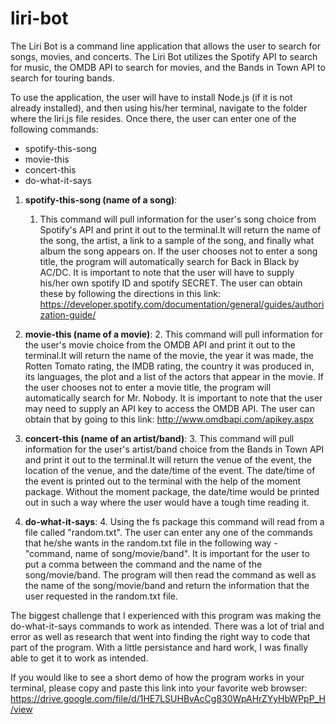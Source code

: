 # liri-bot

The Liri Bot is a command line application that allows the user to search for songs, movies, and concerts. The Liri Bot utilizes the Spotify API to search for music, the OMDB API to search for movies, and the Bands in Town API to search for touring bands.

To use the application, the user will have to install Node.js (if it is not already installed), and then using his/her terminal, navigate to the folder where the liri.js file resides. Once there, the user can enter one of the following commands: 
* spotify-this-song
* movie-this
* concert-this
* do-what-it-says

1. **spotify-this-song (name of a song)**:
    1. This command will pull information for the user's song choice from Spotify's API and print it out to the terminal.It will return the name of the song, the artist, a link to a sample of the song, and finally what album the song appears on. If the user chooses not to enter a song title, the program will automatically search for Back in Black by AC/DC. It is important to note that the user will have to supply his/her own spotify ID and spotify SECRET. The user can obtain these by following the directions in this link: https://developer.spotify.com/documentation/general/guides/authorization-guide/

2. **movie-this (name of a movie)**:
    2. This command will pull information for the user's movie choice from the OMDB API and print it out to the terminal.It will return the name of the movie, the year it was made, the Rotten Tomato rating, the IMDB rating, the country it was produced in, its languages, the plot and a list of the actors that appear in the movie. If the user chooses not to enter a movie title, the program will automatically search for Mr. Nobody. It is important to note that the user may need to supply an API key to access the OMDB API. The user can obtain that by going to this link: http://www.omdbapi.com/apikey.aspx

3. **concert-this (name of an artist/band)**:
    3. This command will pull information for the user's artist/band choice from the Bands in Town API and print it out to the terminal.It will return the venue of the event, the location of the venue, and the date/time of the event. The date/time of the event is printed out to the terminal with the help of the moment package. Without the moment package, the date/time would be printed out in such a way where the user would have a tough time reading it.

4. **do-what-it-says**:
    4. Using the fs package this command will read from a file called "random.txt". The user can enter any one of the commands that he/she wants in the random.txt file in the following way - "command, name of song/movie/band". It is important for the user to put a comma between the command and the name of the song/movie/band. The program will then read the command as well as the name of the song/movie/band and return the information that the user requested in the random.txt file. 

The biggest challenge that I experienced with this program was making the do-what-it-says commands to work as intended. There was a lot of trial and error as well as research that went into finding the right way to code that part of the program. With a little persistance and hard work, I was finally able to get it to work as intended.

If you would like to see a short demo of how the program works in your terminal, please copy and paste this link into your favorite web browser: https://drive.google.com/file/d/1HE7LSUHBvAcCg830WpAHrZYyHbWPpP_H/view
